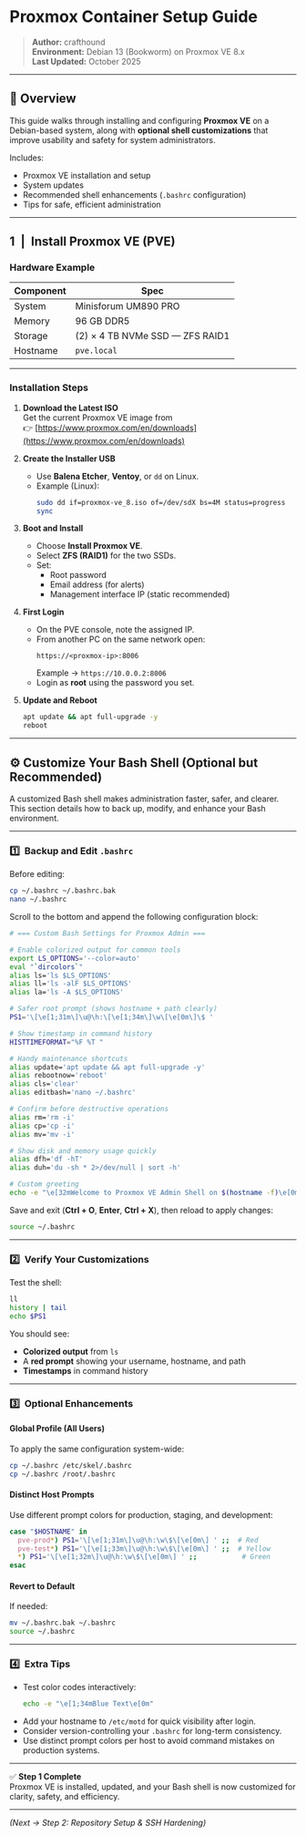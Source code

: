 # Proxmox Container Setup Guide
> **Author:** crafthound  
> **Environment:** Debian 13 (Bookworm) on Proxmox VE 8.x  
> **Last Updated:** October 2025  

---

## 🧭 Overview

This guide walks through installing and configuring **Proxmox VE** on a Debian-based system, along with **optional shell customizations** that improve usability and safety for system administrators.  

Includes:
- Proxmox VE installation and setup  
- System updates  
- Recommended shell enhancements (`.bashrc` configuration)  
- Tips for safe, efficient administration  

---

## 1 | Install Proxmox VE (PVE)

### Hardware Example
| Component | Spec |
|------------|------|
| System | Minisforum UM890 PRO |
| Memory | 96 GB DDR5 |
| Storage | (2) × 4 TB NVMe SSD — ZFS RAID1 |
| Hostname | `pve.local` |

---

### Installation Steps

1. **Download the Latest ISO**  
   Get the current Proxmox VE image from  
   👉 [https://www.proxmox.com/en/downloads](https://www.proxmox.com/en/downloads)

2. **Create the Installer USB**  
   - Use **Balena Etcher**, **Ventoy**, or `dd` on Linux.  
   - Example (Linux):  
     ```bash
     sudo dd if=proxmox-ve_8.iso of=/dev/sdX bs=4M status=progress
     sync
     ```

3. **Boot and Install**  
   - Choose **Install Proxmox VE**.  
   - Select **ZFS (RAID1)** for the two SSDs.  
   - Set:
     - Root password  
     - Email address (for alerts)  
     - Management interface IP (static recommended)  

4. **First Login**  
   - On the PVE console, note the assigned IP.  
   - From another PC on the same network open:  
     ```
     https://<proxmox-ip>:8006
     ```  
     Example → `https://10.0.0.2:8006`  
   - Login as **root** using the password you set.

5. **Update and Reboot**
   ```bash
   apt update && apt full-upgrade -y
   reboot
   ```

---

## ⚙️ Customize Your Bash Shell (Optional but Recommended)

A customized Bash shell makes administration faster, safer, and clearer.  
This section details how to back up, modify, and enhance your Bash environment.

---

### 1️⃣ Backup and Edit `.bashrc`

Before editing:
```bash
cp ~/.bashrc ~/.bashrc.bak
nano ~/.bashrc
```

Scroll to the bottom and append the following configuration block:

```bash
# === Custom Bash Settings for Proxmox Admin ===

# Enable colorized output for common tools
export LS_OPTIONS='--color=auto'
eval "`dircolors`"
alias ls='ls $LS_OPTIONS'
alias ll='ls -alF $LS_OPTIONS'
alias la='ls -A $LS_OPTIONS'

# Safer root prompt (shows hostname + path clearly)
PS1='\[\e[1;31m\]\u@\h:\[\e[1;34m\]\w\[\e[0m\]\$ '

# Show timestamp in command history
HISTTIMEFORMAT="%F %T "

# Handy maintenance shortcuts
alias update='apt update && apt full-upgrade -y'
alias rebootnow='reboot'
alias cls='clear'
alias editbash='nano ~/.bashrc'

# Confirm before destructive operations
alias rm='rm -i'
alias cp='cp -i'
alias mv='mv -i'

# Show disk and memory usage quickly
alias dfh='df -hT'
alias duh='du -sh * 2>/dev/null | sort -h'

# Custom greeting
echo -e "\e[32mWelcome to Proxmox VE Admin Shell on $(hostname -f)\e[0m"
```

Save and exit (**Ctrl + O**, **Enter**, **Ctrl + X**), then reload to apply changes:

```bash
source ~/.bashrc
```

---

### 2️⃣ Verify Your Customizations

Test the shell:

```bash
ll
history | tail
echo $PS1
```

You should see:
- **Colorized output** from `ls`
- A **red prompt** showing your username, hostname, and path
- **Timestamps** in command history

---

### 3️⃣ Optional Enhancements

#### Global Profile (All Users)
To apply the same configuration system-wide:

```bash
cp ~/.bashrc /etc/skel/.bashrc
cp ~/.bashrc /root/.bashrc
```

#### Distinct Host Prompts
Use different prompt colors for production, staging, and development:

```bash
case "$HOSTNAME" in
  pve-prod*) PS1='\[\e[1;31m\]\u@\h:\w\$\[\e[0m\] ' ;;  # Red
  pve-test*) PS1='\[\e[1;33m\]\u@\h:\w\$\[\e[0m\] ' ;;  # Yellow
  *) PS1='\[\e[1;32m\]\u@\h:\w\$\[\e[0m\] ' ;;           # Green
esac
```

#### Revert to Default
If needed:
```bash
mv ~/.bashrc.bak ~/.bashrc
source ~/.bashrc
```

---

### 4️⃣ Extra Tips

- Test color codes interactively:
  ```bash
  echo -e "\e[1;34mBlue Text\e[0m"
  ```
- Add your hostname to `/etc/motd` for quick visibility after login.  
- Consider version-controlling your `.bashrc` for long-term consistency.  
- Use distinct prompt colors per host to avoid command mistakes on production systems.

---

✅ **Step 1 Complete**  
Proxmox VE is installed, updated, and your Bash shell is now customized for clarity, safety, and efficiency.

---

*(Next → Step 2: Repository Setup & SSH Hardening)*
